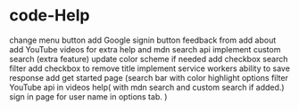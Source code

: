 # code-Help
  change  menu button 
  add Google signin button
  feedback from
  add about
  add YouTube videos for extra help and mdn search api
  implement custom search (extra feature)
  update color scheme if needed
  add checkbox search filter
  add checkbox to remove title
  implement service workers ability to save response
  add get started page
  (search bar with color highlight 
   options filter
   YouTube api in videos help(
   with mdn search and custom search if added.)
   sign in page for user name in options tab.
   )
